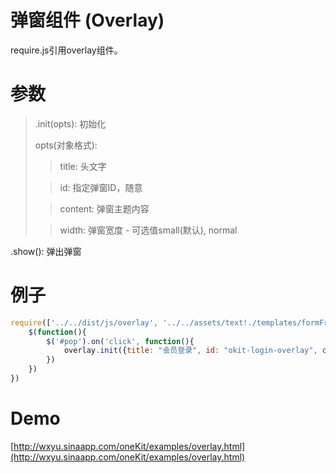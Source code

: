 弹窗组件 (Overlay)
======
require.js引用overlay组件。

参数
====
>.init(opts): 初始化
>
> opts(对象格式):
>> title: 头文字
>
>> id: 指定弹窗ID，随意
>
>> content: 弹窗主题内容
>
>> width: 弹窗宽度 - 可选值small(默认), normal
> 
.show(): 弹出弹窗


例子
======
```javascript
require(['../../dist/js/overlay', '../../assets/text!./templates/formFragment.html'], function(overlay, html){
	$(function(){
		$('#pop').on('click', function(){
			overlay.init({title: "会员登录", id: "okit-login-overlay", content: html, "width": "small"}).show();
		})
	})
})
```

Demo
====
[http://wxyu.sinaapp.com/oneKit/examples/overlay.html](http://wxyu.sinaapp.com/oneKit/examples/overlay.html)
